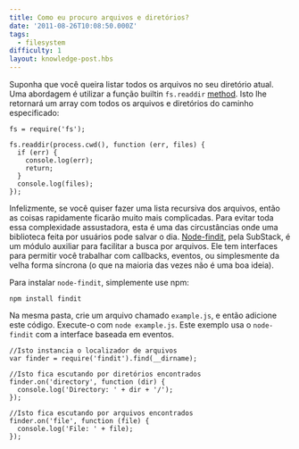 ```yaml
---
title: Como eu procuro arquivos e diretórios?
date: '2011-08-26T10:08:50.000Z'
tags:
  - filesystem
difficulty: 1
layout: knowledge-post.hbs
---
```


Suponha que você queira listar todos os arquivos no seu diretório atual.  Uma abordagem é utilizar a função builtin `fs.readdir` [method](/how-do-i-read-files-in-node-js). Isto lhe retornará um array com todos os arquivos e diretórios do caminho especificado:

    fs = require('fs');

    fs.readdir(process.cwd(), function (err, files) {
      if (err) {
        console.log(err);
        return;
      }
      console.log(files);
    });


Infelizmente, se você quiser fazer uma lista recursiva dos arquivos, então as coisas rapidamente ficarão muito mais complicadas. Para evitar toda essa complexidade assustadora, esta é uma das circustâncias onde uma biblioteca feita por usuários pode salvar o dia. [Node-findit](https://github.com/substack/node-findit), pela SubStack, é um módulo auxiliar para facilitar a busca por arquivos.  Ele tem interfaces para permitir você trabalhar com callbacks, eventos, ou simplesmente da velha forma síncrona (o que na maioria das vezes não é uma boa ideia).

Para instalar `node-findit`, simplemente use npm:

    npm install findit

Na mesma pasta, crie um arquivo chamado `example.js`, e então adicione este código.  Execute-o com `node example.js`.  Este exemplo usa o `node-findit` com a interface baseada em eventos.

    //Isto instancia o localizador de arquivos
    var finder = require('findit').find(__dirname);

    //Isto fica escutando por diretórios encontrados
    finder.on('directory', function (dir) {
      console.log('Directory: ' + dir + '/');
    });

    //Isto fica escutando por arquivos encontrados
    finder.on('file', function (file) {
      console.log('File: ' + file);
    });
